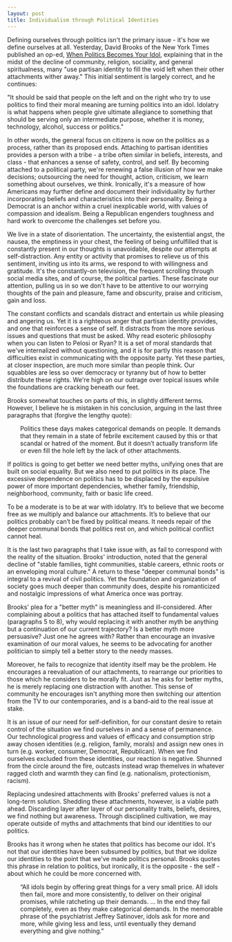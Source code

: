 ```yaml
---
layout: post
title: Individualism through Political Identities
---
```


Defining ourselves through politics isn't the primary issue - it's how we define ourselves at all. <!--excerpt--> Yesterday, David Brooks of the New York Times published an op-ed, [When Politics Becomes Your Idol](https://www.nytimes.com/2017/10/30/opinion/when-politics-becomes-your-idol.html?hpw&rref=opinion&action=click&pgtype=Homepage&module=well-region&region=bottom-well&WT.nav=bottom-well), explaining that in the midst of the decline of community, religion, sociality, and general spiritualness, many "use partisan identity to fill the void left when their other attachments wither away." This initial sentiment is largely correct, and he continues:

"It should be said that people on the left and on the right who try to use politics to find their moral meaning are turning politics into an idol. Idolatry is what happens when people give ultimate allegiance to something that should be serving only an intermediate purpose, whether it is money, technology, alcohol, success or politics."

In other words, the general focus on citizens is now on the politics as a process, rather than its proposed ends. Attaching to partisan identities provides a person with a tribe - a tribe often similar in beliefs, interests, and class - that enhances a sense of safety, control, and self. By becoming attached to a political party, we're renewing a false illusion of how we make decisions; outsourcing the need for thought, action, criticism, we learn something about ourselves, we think. Ironically, it's a measure of how Americans may further define and document their individuality by further incorporating beliefs and characteristics into their personality. Being a Democrat is an anchor within a cruel inexplicable world, with values of compassion and idealism. Being a Republican engenders toughness and hard work to overcome the challenges set before you. 

We live in a state of disorientation. The uncertainty, the existential angst, the nausea, the emptiness in your chest, the feeling of being unfulfilled that is constantly present in our thoughts is unavoidable, despite our attempts at self-distraction. Any entity or activity that promises to relieve us of this sentiment, inviting us into its arms, we respond to with willingness and gratitude. It's the constantly-on television, the frequent scrolling through social media sites, and of course, the political parties. These fascinate our attention, pulling us in so we don't have to be attentive to our worrying thoughts of the pain and pleasure, fame and obscurity, praise and criticism, gain and loss. 

The constant conflicts and scandals distract and entertain us while pleasing and angering us. Yet it is a righteous anger that partisan identity provides, and one that reinforces a sense of self. It distracts from the more serious issues and questions that must be asked. Why read esoteric philosophy when you can listen to Pelosi or Ryan? It is a set of moral standards that we've internalized without questioning, and it is for partly this reason that difficulties exist in communicating with the opposite party. Yet these parties, at closer inspection, are much more similar than people think. Our squabbles are less so over democracy or tyranny but of how to better distribute these rights. We're high on our outrage over topical issues while the foundations are cracking beneath our feet.

Brooks somewhat touches on parts of this, in slightly different terms. However, I believe he is mistaken in his conclusion, arguing in the last three paragraphs that (forgive the lengthy quote):
<p style="padding-left: 30px;">
Politics these days makes categorical demands on people. It demands that they remain in a state of febrile excitement caused by this or that scandal or hatred of the moment. But it doesn’t actually transform life or even fill the hole left by the lack of other attachments.

If politics is going to get better we need better myths, unifying ones that are built on social equality. But we also need to put politics in its place. The excessive dependence on politics has to be displaced by the expulsive power of more important dependencies, whether family, friendship, neighborhood, community, faith or basic life creed.

To be a moderate is to be at war with idolatry. It’s to believe that we become free as we multiply and balance our attachments. It’s to believe that our politics probably can’t be fixed by political means. It needs repair of the deeper communal bonds that politics rest on, and which political conflict cannot heal. </p>

It is the last two paragraphs that I take issue with, as fail to correspond with the reality of the situation. Brooks' introduction, noted that the general decline of "stable families, tight communities, stable careers, ethnic roots or an enveloping moral culture." A return to these "deeper communal bonds" is integral to a revival of civil politics. Yet the foundation and organization of society goes much deeper than community does, despite his romanticized and nostalgic impressions of what America once was portray. 

Brooks' plea for a "better myth" is meaningless and ill-considered. After complaining about a politics that has attached itself to fundamental values (paragraphs 5 to 8), why would replacing it with another myth be anything but a continuation of our current trajectory? Is a better myth more persuasive? Just one he agrees with? Rather than encourage an invasive examination of our moral values, he seems to be advocating for another politician to simply tell a better story to the needy masses. 

Moreover, he fails to recognize that identity itself may be the problem. He encourages a reevaluation of our attachments, to rearrange our priorities to those which he considers to be morally fit. Just as he asks for better myths, he is merely replacing one distraction with another. This sense of community he encourages isn't anything more then switching our attention from the TV to our contemporaries, and is a band-aid to the real issue at stake.

It is an issue of our need for self-definition, for our constant desire to retain control of the situation we find ourselves in and a sense of permanence. Our technological progress and values of efficacy and consumption strip away chosen identities (e.g. religion, family, morals) and assign new ones in turn (e.g. worker, consumer, Democrat, Republican). When we find ourselves excluded from these identities, our reaction is negative. Shunned from the circle around the fire, outcasts instead wrap themelves in whatever ragged cloth and warmth they can find (e.g. nationalism, protectionism, racism).

Replacing undesired attachments with Brooks' preferred values is not a long-term solution. Shedding these attachments, however, is a viable path ahead. Discarding layer after layer of our personality traits, beliefs, desires, we find nothing but awareness. Through disciplined cultivation, we may operate outside of myths and attachments that bind our identities to our politics. 

Brooks has it wrong when he states that politics has become our idol. It's not that our identities have been subsumed by politics, but that we idolize our identities to the point that we've made politics personal. Brooks quotes this phrase in relation to politics, but ironically, it is the opposite - the self - about which he could be more concerned with.
<p style="padding-left: 30px;">
“All idols begin by offering great things for a very small price. All idols then fail, more and more consistently, to deliver on their original promises, while ratcheting up their demands. ... In the end they fail completely, even as they make categorical demands. In the memorable phrase of the psychiatrist Jeffrey Satinover, idols ask for more and more, while giving less and less, until eventually they demand everything and give nothing.” </p>

